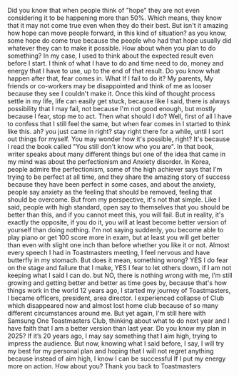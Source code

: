 Did you know that when people think of "hope" they are not even considering it to be happening more than 50%. Which means, they know that it may not come true even when they do their best.
But isn't it amazing how hope can move people forward, in this kind of situation? as you know, some hope do come true because the people who had that hope usually did whatever they can to make it possible.
How about when you plan to do something?
In my case, I used to think about the expected result even before I start. I think of what I have to do and time need to do, money and energy that I have to use, up to the end of that result.
Do you know what happen after that, fear comes in. What If I fail to do it? My parents, My friends or co-workers may be disappointed and think of me as looser because they see I couldn't make it.
Once this kind of thought process settle in my life, life can easily get stuck, because like I said, there is always possibility that I may fail, not because I'm not good enough, but mostly because I fear, stop me to act.
Then what should I do?
Well, first of all I have to confess that I still feel the same, but when fear comes in I started to think like this.
ah? you just came in right? stay right there for a while, until I sort out things for myself.
You may wonder how it's possible, right?
It's because I read the book called "You still don't know who you are".
In that book, writer speaks about many different things but one of the idea that came in my mind was about the perfectionism and Anxiety disorder.
In Korea, people admire the perfectionism, some of the high achiever says that I'm trying to be perfect at all time, and they share the amazing story of success because they have been perfect in some cases, and about the anxiety, people say anxiety as the feeling that should be removed, feeling that should be overcome.
But from my perspective, it's not that simple.
Like I said, people with high standard, open say to themselves that you should be better than this, and if you cannot meet this, you will fail.
But in reality, it's exactly the opposite, if you do it, you will at least become better version of yourself than doing nothing. I'm not saying suddenly, you become able to play piano or get 100 score more in exam, but at least you will get better than even with slight one inch than before whether you like it or not.
Almost every speech I had in Toastmasters meeting, I feel nervous and have butterfly in my stomach. But does it mean, something wrong?
YES I do fear on the stage and failure that I make, YES I fear to let others down, if I am not keeping what I said I can do.
but NO, there is nothing wrong with me, I’m still growing and getting better and better as time goes by, because that's how things work in the world
12 years ago, I started my journey of Toastmasters, I became officers, president, area director. I experienced collapse of Club which disappeared now and almost lost home club because of so many different circumstances around me.
But yet again, I'm still here with Samsung One Toastmasters Club, thinking about what to do next year and I have faith that I am a better version than last year.
Do you know my plan in 2025?
If it’s 20 years ago, I may say something that I aim high, trying to impress the audience.
But now, knowing what I said before, I say, I will try my best for my personal plan and hoping that I will not regret anything because instead of aim high, I know I can be successful If I put my energy more on action.
How about you?
Thank you back to Toastmasters

